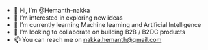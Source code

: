 - 👋 Hi, I’m @Hemanth-nakka
- 👀 I’m interested in exploring new ideas
- 🌱 I’m currently learning Machine learning and Artificial Intelligence
- 💞️ I’m looking to collaborate on building B2B / B2DC products 
- 📫 You can reach me on nakka.hemanth@gmail.com

<!---
Hemanth-nakka/Hemanth-nakka is a ✨ special ✨ repository because its `README.md` (this file) appears on your GitHub profile.
You can click the Preview link to take a look at your changes.
--->
